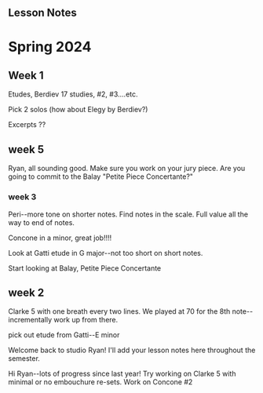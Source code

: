 ## Lesson Notes

# Spring 2024

## Week 1

Etudes, Berdiev 17 studies, #2, #3....etc.&#x20;

Pick 2 solos (how about Elegy by Berdiev?)

Excerpts ??

## week 5

Ryan, all sounding good. Make sure you work on your jury piece. Are you going to commit to the Balay "Petite Piece Concertante?"

### week 3

Peri--more tone on shorter notes. Find notes in the scale. Full value all the way to end of notes.

Concone in a minor, great job!!!!

Look at Gatti etude in G major--not too short on short notes.

Start looking at Balay, Petite Piece Concertante

## week 2

Clarke 5 with one breath every two lines. We played at 70 for the 8th note--incrementally work up from there.

pick out etude from Gatti--E minor

Welcome back to studio Ryan! I'll add your lesson notes here throughout the semester.

Hi Ryan--lots of progress since last year! Try working on Clarke 5 with minimal or no embouchure re-sets.
Work on Concone #2